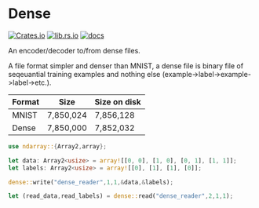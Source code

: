 # Dense


[![Crates.io](https://img.shields.io/crates/v/dense)](https://crates.io/crates/dense)
[![lib.rs.io](https://img.shields.io/crates/v/dense?color=blue&label=lib.rs)](https://lib.rs/crates/dense)
[![docs](https://img.shields.io/crates/v/dense?color=yellow&label=docs)](https://docs.rs/dense)

An encoder/decoder to/from dense files.

A file format simpler and denser than MNIST, a dense file is binary file of seqeuantial training examples and nothing else (example->label->example->label->etc.).

Format | Size | Size on disk
--- | --- | ---
MNIST | 7,850,024 | 7,856,128
Dense | 7,850,000 | 7,852,032


```rust
use ndarray::{Array2,array};

let data: Array2<usize> = array![[0, 0], [1, 0], [0, 1], [1, 1]];
let labels: Array2<usize> = array![[0], [1], [1], [0]];

dense::write("dense_reader",1,1,&data,&labels);

let (read_data,read_labels) = dense::read("dense_reader",2,1,1);
```
